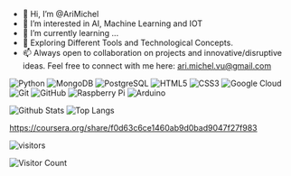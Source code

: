 - 👋 Hi, I’m @AriMichel
- 👀 I’m interested in AI, Machine Learning and IOT
- 🌱 I’m currently learning ...
- 💞️ Exploring Different Tools and Technological Concepts.
- 📫 Always open to collaboration on projects and innovative/disruptive ideas. Feel free to connect with me here: ari.michel.vu@gmail.com


<!---
AriMichel/AriMichel is a ✨ special ✨ repository because its `README.md` (this file) appears on your GitHub profile.
You can click the Preview link to take a look at your changes.
--->

![Python](https://img.shields.io/badge/-Python-black?style=flat-square&logo=Python)
![MongoDB](https://img.shields.io/badge/-MongoDB-black?style=flat-square&logo=mongodb)
![PostgreSQL](https://img.shields.io/badge/-PostgreSQL-336791?style=flat-square&logo=postgresql)
![HTML5](https://img.shields.io/badge/-HTML5-E34F26?style=flat-square&logo=html5&logoColor=white)
![CSS3](https://img.shields.io/badge/-CSS3-1572B6?style=flat-square&logo=css3)
![Google Cloud](https://img.shields.io/badge/Google%20Cloud-black?style=flat-square&logo=google-cloud)
![Git](https://img.shields.io/badge/-Git-black?style=flat-square&logo=git)
![GitHub](https://img.shields.io/badge/-GitHub-181717?style=flat-square&logo=github)
![Raspberry Pi](https://img.shields.io/badge/-Raspberry%20Pi-C51A4A?style=flat-square&logo=Raspberry-Pi)
![Arduino](https://img.shields.io/badge/Arduino_IDE-00979D?style=flat-square&logo=appveyor&logo=arduino&logoColor=white)


![Github Stats](https://github-readme-stats.vercel.app/api?username=AriMichel&count_private=true&show_icons=true&include_all_commits=true)
![Top Langs](https://github-readme-stats.vercel.app/api/top-langs/?username=AriMichel&hide=TeX&layout=compact)

https://coursera.org/share/f0d63c6ce1460ab9d0bad9047f27f983


![visitors](https://visitor-badge.glitch.me/badge?page_id=page.id&left_color=green&right_color=red)

![Visitor Count](https://profile-counter.glitch.me/{AriMichel}/count.svg)
